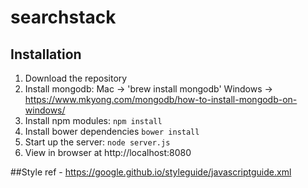 # searchstack

## Installation
1. Download the repository
2. Install mongodb: Mac -> 'brew install mongodb' 
                    Windows -> https://www.mkyong.com/mongodb/how-to-install-mongodb-on-windows/  
3. Install npm modules: `npm install`
4. Install bower dependencies `bower install`
5. Start up the server: `node server.js`
6. View in browser at http://localhost:8080

##Style
ref - https://google.github.io/styleguide/javascriptguide.xml
